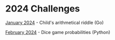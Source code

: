 # 2024 Challenges

[January 2024](01/) - Child's arithmetical riddle (Go)

[February 2024](02/) - Dice game probabilities (Python)